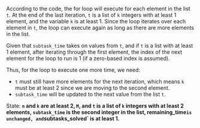 According to the code, the for loop will execute for each element in the list `t`. At the end of the last iteration, `t` is a list of `k` integers with at least 1 element, and the variable `k` is at least 1. Since the loop iterates over each element in `t`, the loop can execute again as long as there are more elements in the list.

Given that `subtask_time` takes on values from `t`, and if `t` is a list with at least 1 element, after iterating through the first element, the index of the next element for the loop to run is 1 (if a zero-based index is assumed).

Thus, for the loop to execute one more time, we need:
- `t` must still have more elements for the next iteration, which means `k` must be at least 2 since we are moving to the second element.
- `subtask_time` will be updated to the next value from the list `t`.

State: **`n` and `k` are at least 2, `M`, and `t` is a list of `k` integers with at least 2 elements, `subtask_time` is the second integer in the list, remaining_time` is unchanged, and `subtasks_solved` is at least 1.**